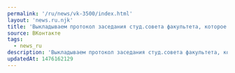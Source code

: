 ```yaml
---
permalink: '/ru/news/vk-3500/index.html'
layout: 'news.ru.njk'
title: 'Выкладываем протокол заседания студ.совета факультета, которое прошло 3 октября.  На повестке б…'
source: ВКонтакте
tags:
  - news_ru
description: 'Выкладываем протокол заседания студ.совета факультета, которое прошло 3 октября.  На повестке б…'
updatedAt: 1476162129
---
```

